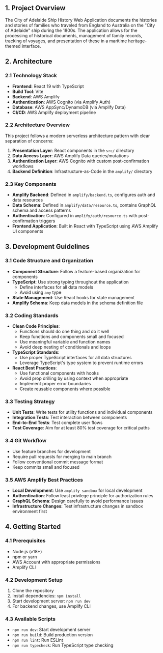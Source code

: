 ## 1. Project Overview

The City of Adelaide Ship History Web Application documents the histories and stories of families who traveled from England to Australia on the "City of Adelaide" ship during the 1800s. The application allows for the processing of historical documents, management of family records, tracking of voyages, and presentation of these in a maritime heritage-themed interface.

## 2. Architecture

### 2.1 Technology Stack

- **Frontend**: React 19 with TypeScript
- **Build Tool**: Vite
- **Backend**: AWS Amplify
- **Authentication**: AWS Cognito (via Amplify Auth)
- **Database**: AWS AppSync/DynamoDB (via Amplify Data)
- **CI/CD**: AWS Amplify deployment pipeline

### 2.2 Architecture Overview

This project follows a modern serverless architecture pattern with clear separation of concerns:

1. **Presentation Layer**: React components in the `src/` directory
2. **Data Access Layer**: AWS Amplify Data queries/mutations
3. **Authentication Layer**: AWS Cognito with custom post-confirmation workflows
4. **Backend Definition**: Infrastructure-as-Code in the `amplify/` directory

### 2.3 Key Components

- **Amplify Backend**: Defined in `amplify/backend.ts`, configures auth and data resources
- **Data Schema**: Defined in `amplify/data/resource.ts`, contains GraphQL schema and access patterns
- **Authentication**: Configured in `amplify/auth/resource.ts` with post-confirmation triggers
- **Frontend Application**: Built in React with TypeScript using AWS Amplify UI components

## 3. Development Guidelines

### 3.1 Code Structure and Organization

- **Component Structure**: Follow a feature-based organization for components
- **TypeScript**: Use strong typing throughout the application
  - Define interfaces for all data models
  - Avoid using `any` type
- **State Management**: Use React hooks for state management
- **Amplify Schema**: Keep data models in the schema definition file

### 3.2 Coding Standards

- **Clean Code Principles**:
  - Functions should do one thing and do it well
  - Keep functions and components small and focused
  - Use meaningful variable and function names
  - Avoid deep nesting of conditionals and loops
- **TypeScript Standards**:
  - Use proper TypeScript interfaces for all data structures
  - Leverage TypeScript's type system to prevent runtime errors
- **React Best Practices**:
  - Use functional components with hooks
  - Avoid prop drilling by using context when appropriate
  - Implement proper error boundaries
  - Create reusable components where possible

### 3.3 Testing Strategy

- **Unit Tests**: Write tests for utility functions and individual components
- **Integration Tests**: Test interaction between components
- **End-to-End Tests**: Test complete user flows
- **Test Coverage**: Aim for at least 80% test coverage for critical paths

### 3.4 Git Workflow

- Use feature branches for development
- Require pull requests for merging to main branch
- Follow conventional commit message format
- Keep commits small and focused

### 3.5 AWS Amplify Best Practices

- **Local Development**: Use `amplify sandbox` for local development
- **Authentication**: Follow least privilege principle for authorization rules
- **GraphQL Schema**: Design carefully to avoid performance issues
- **Infrastructure Changes**: Test infrastructure changes in sandbox environment first

## 4. Getting Started

### 4.1 Prerequisites

- Node.js (v18+)
- npm or yarn
- AWS Account with appropriate permissions
- Amplify CLI

### 4.2 Development Setup

1. Clone the repository
2. Install dependencies: `npm install`
3. Start development server: `npm run dev`
4. For backend changes, use Amplify CLI

### 4.3 Available Scripts

- `npm run dev`: Start development server
- `npm run build`: Build production version
- `npm run lint`: Run ESLint
- `npm run typecheck`: Run TypeScript type checking

